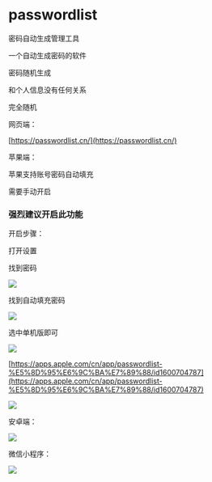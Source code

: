 # passwordlist

密码自动生成管理工具

一个自动生成密码的软件

密码随机生成

和个人信息没有任何关系

完全随机

网页端：

[https://passwordlist.cn/](https://passwordlist.cn/)

苹果端：

苹果支持账号密码自动填充

需要手动开启

### 强烈建议开启此功能

开启步骤：

打开设置

找到密码

![](https://www.passwordlist.cn/image/1.png)

找到自动填充密码

![](https://www.passwordlist.cn/image/2.png)

选中单机版即可

![](https://www.passwordlist.cn/image/3.png)

[https://apps.apple.com/cn/app/passwordlist-%E5%8D%95%E6%9C%BA%E7%89%88/id1600704787](https://apps.apple.com/cn/app/passwordlist-%E5%8D%95%E6%9C%BA%E7%89%88/id1600704787)

![](https://www.passwordlist.cn/image/iOS3.png)

安卓端：

![](https://www.passwordlist.cn/image/Android3.png)

微信小程序：

![](https://www.passwordlist.cn/image/xiaoChengXu2.png)







